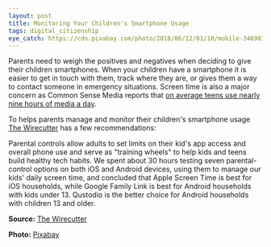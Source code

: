 ```yaml
---
layout: post
title: Monitoring Your Children's Smartphone Usage
tags: digital_citizenship
eye_catch: https://cdn.pixabay.com/photo/2018/06/12/01/10/mobile-3469818_1280.png
---
```


Parents need to weigh the positives and negatives when deciding to give their children smartphones.  When your children have a smartphone it is easier to get in touch with them, track where they are, or gives them a way to contact someone in emergency situations.  Screen time is also a major concern as Common Sense Media reports that [on average teens use nearly nine hours of media a day](https://www.commonsensemedia.org/blog/tweens-teens-and-screens-what-our-new-research-uncovers).

<!--more-->

To helps parents manage and monitor their children's smartphone usage [The Wirecutter](https://thewirecutter.com/reviews/best-apps-to-manage-your-kids-phone/) has a few recommendations:

Parental controls allow adults to set limits on their kid's app access and overall phone use and serve as "training wheels" to help kids and teens build healthy tech habits. We spent about 30 hours testing seven parental-control options on both iOS and Android devices, using them to manage our kids' daily screen time, and concluded that Apple Screen Time is best for iOS households, while Google Family Link is best for Android households with kids under 13. Qustodio is the better choice for Android households with children 13 and older.

**Source:** [The Wirecutter](https://thewirecutter.com/reviews/best-apps-to-manage-your-kids-phone/)

**Photo:** [Pixabay](https://pixabay.com/en/mobile-security-privacy-protected-3469818/)
